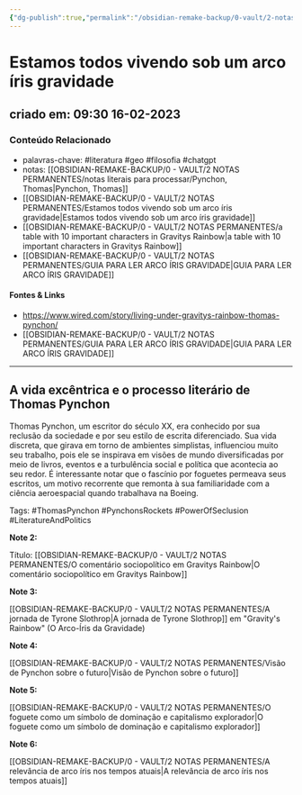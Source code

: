 ```yaml
---
{"dg-publish":true,"permalink":"/obsidian-remake-backup/0-vault/2-notas-permanentes/estamos-todos-vivendo-sob-um-arco-iris-gravidade/","tags":["permanente","literatura","geo","filosofia","chatgpt","ThomasPynchon","PynchonsRockets","PowerOfSeclusion","LiteratureAndPolitics"],"dgHomeLink":true,"dgShowLocalGraph":true,"dgShowFileTree":true,"dgEnableSearch":true,"noteIcon":""}
---
```


# Estamos todos vivendo sob um arco íris gravidade

## criado em: 09:30 16-02-2023

### Conteúdo Relacionado

- palavras-chave: #literatura #geo #filosofia #chatgpt 
- notas: [[OBSIDIAN-REMAKE-BACKUP/0 - VAULT/2 NOTAS PERMANENTES/notas literais para processar/Pynchon, Thomas\|Pynchon, Thomas]]
- [[OBSIDIAN-REMAKE-BACKUP/0 - VAULT/2 NOTAS PERMANENTES/Estamos todos vivendo sob um arco íris gravidade\|Estamos todos vivendo sob um arco íris gravidade]]
- [[OBSIDIAN-REMAKE-BACKUP/0 - VAULT/2 NOTAS PERMANENTES/a table with 10 important characters in Gravitys Rainbow\|a table with 10 important characters in Gravitys Rainbow]]
- [[OBSIDIAN-REMAKE-BACKUP/0 - VAULT/2 NOTAS PERMANENTES/GUIA PARA LER ARCO ÍRIS GRAVIDADE\|GUIA PARA LER ARCO ÍRIS GRAVIDADE]]

#### Fontes & Links

- https://www.wired.com/story/living-under-gravitys-rainbow-thomas-pynchon/
- [[OBSIDIAN-REMAKE-BACKUP/0 - VAULT/2 NOTAS PERMANENTES/GUIA PARA LER ARCO ÍRIS GRAVIDADE\|GUIA PARA LER ARCO ÍRIS GRAVIDADE]]
---

## A vida excêntrica e o processo literário de Thomas Pynchon

Thomas Pynchon, um escritor do século XX, era conhecido por sua reclusão da sociedade e por seu estilo de escrita diferenciado. Sua vida discreta, que girava em torno de ambientes simplistas, influenciou muito seu trabalho, pois ele se inspirava em visões de mundo diversificadas por meio de livros, eventos e a turbulência social e política que acontecia ao seu redor. É interessante notar que o fascínio por foguetes permeava seus escritos, um motivo recorrente que remonta à sua familiaridade com a ciência aeroespacial quando trabalhava na Boeing.


Tags: #ThomasPynchon #PynchonsRockets #PowerOfSeclusion #LiteratureAndPolitics

**Note 2:**

Título: [[OBSIDIAN-REMAKE-BACKUP/0 - VAULT/2 NOTAS PERMANENTES/O comentário sociopolítico em Gravitys Rainbow\|O comentário sociopolítico em Gravitys Rainbow]]



**Note 3:**

[[OBSIDIAN-REMAKE-BACKUP/0 - VAULT/2 NOTAS PERMANENTES/A jornada de Tyrone Slothrop\|A jornada de Tyrone Slothrop]] em "Gravity's Rainbow" (O Arco-Íris da Gravidade)


**Note 4:**

[[OBSIDIAN-REMAKE-BACKUP/0 - VAULT/2 NOTAS PERMANENTES/Visão de Pynchon sobre o futuro\|Visão de Pynchon sobre o futuro]]



**Note 5:**

[[OBSIDIAN-REMAKE-BACKUP/0 - VAULT/2 NOTAS PERMANENTES/O foguete como um símbolo de dominação e capitalismo explorador\|O foguete como um símbolo de dominação e capitalismo explorador]] 



**Note 6:**

[[OBSIDIAN-REMAKE-BACKUP/0 - VAULT/2 NOTAS PERMANENTES/A relevância de arco íris nos tempos atuais\|A relevância de arco íris nos tempos atuais]]

